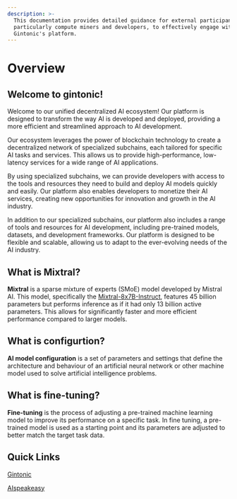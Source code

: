 ```yaml
---
description: >-
  This documentation provides detailed guidance for external participants,
  particularly compute miners and developers, to effectively engage with
  Gintonic's platform.
---
```


# Overview

## Welcome to gintonic!

Welcome to our unified decentralized AI ecosystem! Our platform is designed to transform the way AI is developed and deployed, providing a more efficient and streamlined approach to AI development.

Our ecosystem leverages the power of blockchain technology to create a decentralized network of specialized subchains, each tailored for specific AI tasks and services. This allows us to provide high-performance, low-latency services for a wide range of AI applications.

By using specialized subchains, we can provide developers with access to the tools and resources they need to build and deploy AI models quickly and easily. Our platform also enables developers to monetize their AI services, creating new opportunities for innovation and growth in the AI industry.

In addition to our specialized subchains, our platform also includes a range of tools and resources for AI development, including pre-trained models, datasets, and development frameworks. Our platform is designed to be flexible and scalable, allowing us to adapt to the ever-evolving needs of the AI industry.

## What is Mixtral?&#x20;

**Mixtral** is a sparse mixture of experts (SMoE) model developed by Mistral AI. This model, specifically the [Mixtral-8x7B-Instruct](https://huggingface.co/mistralai/Mixtral-8x7B-Instruct-v0.1), features 45 billion parameters but performs inference as if it had only 13 billion active parameters. This allows for significantly faster and more efficient performance compared to larger models.

## What is configurtion?&#x20;

**AI model configuration** is a set of parameters and settings that define the architecture and behaviour of an artificial neural network or other machine model used to solve artificial intelligence problems.

## What is fine-tuning?&#x20;

**Fine-tuning** is the process of adjusting a pre-trained machine learning model to improve its performance on a specific task. In fine tuning, a pre-trained model is used as a starting point and its parameters are adjusted to better match the target task data.

## Quick Links

[Gintonic](https://console.gintonic.ai/)

[AIspeakeasy ](https://aispeakeasy.com/)
